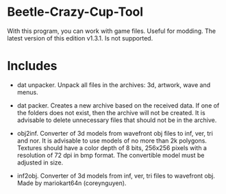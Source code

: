 # Beetle-Crazy-Cup-Tool
With this program, you can work with game files. Useful for modding.
The latest version of this edition v1.3.1. Is not supported.

# Includes

- dat unpacker. Unpack all files in the archives: 3d, artwork, wave and menus.

- dat packer. Creates a new archive based on the received data. If one of the folders does not exist, then the archive will not be created. It is advisable to delete unnecessary files that should not be in the archive.

- obj2inf. Converter of 3d models from wavefront obj files to inf, ver, tri and nor. It is advisable to use models of no more than 2k polygons. Textures should have a color depth of 8 bits, 256x256 pixels with a resolution of 72 dpi in bmp format. The convertible model must be adjusted in size.

- inf2obj. Converter of 3d models from inf, ver, tri files to wavefront obj. Made by mariokart64n (coreynguyen).
